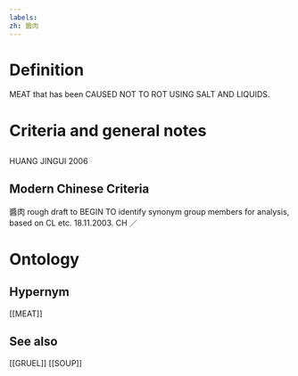```yaml
---
labels: 
zh: 醬肉
---
```


# Definition
MEAT that has been CAUSED NOT TO ROT USING SALT AND LIQUIDS.
# Criteria and general notes
## 
HUANG JINGUI 2006
## Modern Chinese Criteria
醬肉
rough draft to BEGIN TO identify synonym group members for analysis, based on CL etc. 18.11.2003. CH ／
# Ontology

## Hypernym
[[MEAT]]
## See also
[[GRUEL]]
[[SOUP]]